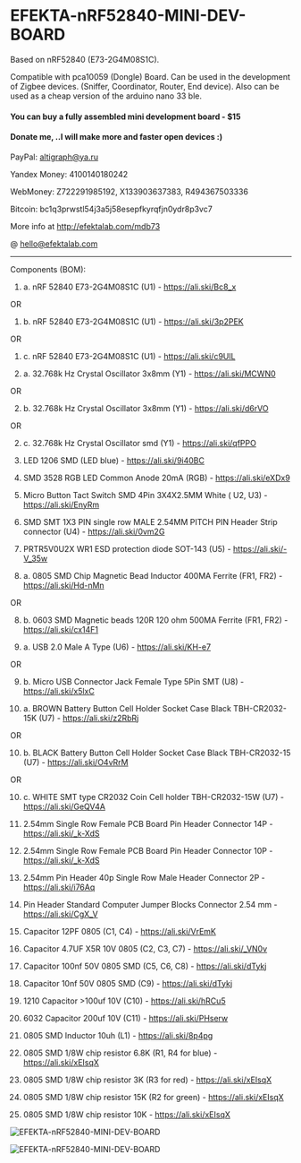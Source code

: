 # EFEKTA-nRF52840-MINI-DEV-BOARD

Based on nRF52840 (E73-2G4M08S1C).

Compatible with pca10059 (Dongle) Board. Can be used in the development of Zigbee devices. (Sniffer, Coordinator, Router, End device). Also can be used as a cheap version of the arduino nano 33 ble.

#### You can buy a fully assembled mini development board - $15

#### Donate me, ..I will make more and faster open devices :)

PayPal: altigraph@ya.ru

Yandex Money: 4100140180242

WebMoney: Z722291985192, X133903637383, R494367503336

Bitcoin: bc1q3prwstl54j3a5j58esepfkyrqfjn0ydr8p3vc7

More info at http://efektalab.com/mdb73

@ hello@efektalab.com


---

Components (BOM):

1. a. nRF 52840 E73-2G4M08S1C (U1) - https://ali.ski/Bc8_x

OR

1. b. nRF 52840 E73-2G4M08S1C (U1) - https://ali.ski/3p2PEK

OR

1. c. nRF 52840 E73-2G4M08S1C (U1) - https://ali.ski/c9UlL

2. a. 32.768k Hz Crystal Oscillator 3x8mm (Y1) - https://ali.ski/MCWN0

OR

2. b. 32.768k Hz Crystal Oscillator 3x8mm (Y1) - https://ali.ski/d6rVO

OR

2. с. 32.768k Hz Crystal Oscillator smd (Y1) - https://ali.ski/qfPPO

3. LED 1206 SMD (LED blue) - https://ali.ski/9i40BC

4. SMD 3528 RGB LED Common Anode 20mA (RGB) - https://ali.ski/eXDx9

5. Micro Button Tact Switch SMD 4Pin 3X4X2.5MM White ( U2, U3) - https://ali.ski/EnyRm

6. SMD SMT 1X3 PIN single row MALE 2.54MM PITCH PIN Header Strip connector (U4) - https://ali.ski/0vm2G

7. PRTR5V0U2X WR1 ESD protection diode SOT-143 (U5) - https://ali.ski/-V_35w

8. a. 0805 SMD Chip Magnetic Bead Inductor 400MA Ferrite (FR1, FR2) -  https://ali.ski/Hd-nMn

OR

8. b. 0603 SMD Magnetic beads 120R 120 ohm 500MA Ferrite (FR1, FR2) -  https://ali.ski/cx14F1

9. a. USB 2.0 Male A Type (U6) - https://ali.ski/KH-e7

OR

9. b. Micro USB Connector Jack Female Type 5Pin SMT (U8) - https://ali.ski/x5lxC

10. a. BROWN Battery Button Cell Holder Socket Case Black TBH-CR2032-15K (U7) - https://ali.ski/z2RbRj

OR

10. b. BLACK Battery Button Cell Holder Socket Case Black TBH-CR2032-15 (U7) - https://ali.ski/O4vRrM

OR 

10. c. WHITE SMT type CR2032 Coin Cell holder TBH-CR2032-15W (U7) - https://ali.ski/GeQV4A

11. 2.54mm Single Row Female PCB Board Pin Header Connector 14P - https://ali.ski/_k-XdS

12. 2.54mm Single Row Female PCB Board Pin Header Connector 10P - https://ali.ski/_k-XdS

13. 2.54mm Pin Header 40p Single Row Male Header Connector 2P - https://ali.ski/i76Aq

14. Pin Header Standard Computer Jumper Blocks Connector 2.54 mm - https://ali.ski/CgX_V

15. Capacitor 12PF 0805 (C1, C4) - https://ali.ski/VrEmK

16. Capacitor 4.7UF X5R 10V 0805 (C2, C3, C7) - https://ali.ski/_VN0v

17. Capacitor 100nf 50V 0805 SMD (C5, C6, C8)  - https://ali.ski/dTykj

18. Capacitor 10nf 50V 0805 SMD (C9)  - https://ali.ski/dTykj

19. 1210 Capacitor >100uf 10V (C10) - https://ali.ski/hRCu5

20. 6032 Capacitor 200uf 10V (C11) - https://ali.ski/PHserw

21. 0805 SMD Inductor 10uh (L1) - https://ali.ski/8p4pg

22. 0805 SMD 1/8W chip resistor 6.8K (R1, R4  for blue) - https://ali.ski/xEIsqX

23. 0805 SMD 1/8W chip resistor 3K (R3  for red) - https://ali.ski/xEIsqX

24. 0805 SMD 1/8W chip resistor 15K (R2  for green) - https://ali.ski/xEIsqX

25. 0805 SMD 1/8W chip resistor 10K - https://ali.ski/xEIsqX



![EFEKTA-nRF52840-MINI-DEV-BOARD](https://github.com/smartboxchannel/EFEKTA-nRF52840-MINI-DEV-BOARD/blob/prototype-test/IMAGES/IMG_01.jpg)

![EFEKTA-nRF52840-MINI-DEV-BOARD](https://github.com/smartboxchannel/EFEKTA-nRF52840-MINI-DEV-BOARD/blob/prototype-test/IMAGES/IMG_02.jpg)
 



 





